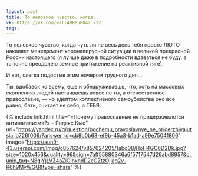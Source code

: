 ```yaml
---
layout: post
title: То неловкое чувство, когда...
vk: https://vk.com/wall498858042_732
tags:
---
```

То неловкое чувство, когда чуть ли не весь день тебя просто ЛЮТО накаляет менеджмент коронавирусной ситуации в великой прекрасной России настоящего (я лучше даже в подробности вдаваться не буду, а то точно преодолею земное притяжение на реактивной тяге). 

И вот, слегка подостыв этим ночером трудного дня... 

Ты, вдобавок ко всему, еще и обнаруживаешь, что, хоть на массовых скоплениях людей настаиваешь вовсе не ты, а отечественное православие, — но адептом коллективного самоубийства оно все равно, блть, считает не себя, а ТЕБЯ.

{% include link.html title="«Почему православные не придерживаются антинатализма?» – Яндекс.Кью" url="https://yandex.ru/q/question/pochemu_pravoslavnye_ne_priderzhivaiutsia_b726f006/?answer_id=cb9b0b63-ef9b-45a3-b1ad-a99e75041806" image="https://sun9-43.userapi.com/impg/c857624/v857624205/1abd08/HoH4GC6D2Dk.jpg?size=1020x456&quality=96&sign=7aff55880346a6f5717547d26abd8957&c_uniq_tag=N8gjYjLVZ4aZiOlhxhdD2eGZtzOjlag2v-R6h9MyWGQ&type=share" %}